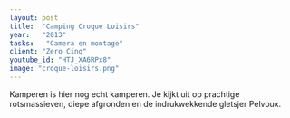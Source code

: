 ```yaml
---
layout: post
title:  "Camping Croque Loisirs"
year:   "2013"
tasks:   "Camera en montage"
client: "Zero Cinq"
youtube_id: "HTJ_XA6RPx8"
image: "croque-loisirs.png"
---
```


Kamperen is hier nog echt kamperen. Je kijkt uit op prachtige rotsmassieven, diepe afgronden en de indrukwekkende gletsjer Pelvoux.
